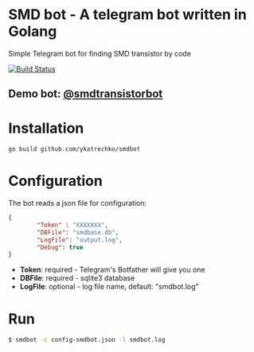 # SMD bot - A telegram bot written in Golang
Simple Telegram bot for finding SMD transistor by code

[![Build Status](https://travis-ci.org/YKatrechko/smdbot.svg?branch=master)](https://travis-ci.org/YKatrechko/smdbot)

## Demo bot: [@smdtransistorbot](https://telegram.me/smdtransistorbot)

# Installation

```bash
go build github.com/ykatrechko/smdbot
```

# Configuration

The bot reads a json file for configuration:

```json
{
        "Token" : "XXXXXXX",
        "DBFile": "smdbase.db",
        "LogFile": "output.log",
        "Debug": true
}
```

* **Token**: required - Telegram's Botfather will give you one
* **DBFile**: required -  sqlite3 database
* **LogFile**: optional -  log file name, default: "smdbot.log"

# Run

```bash
$ smdbot -c config-smdbot.json -l smdbot.log
```
